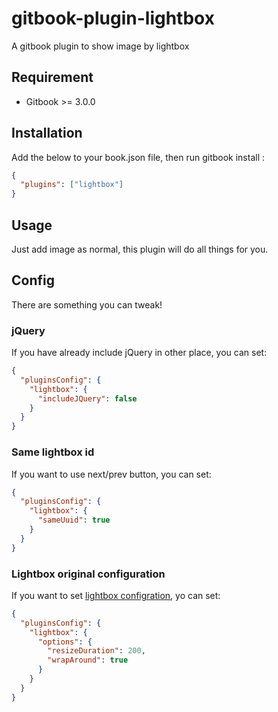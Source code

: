 # gitbook-plugin-lightbox
 A gitbook plugin to show image by lightbox










































<extoc></extoc>

## Requirement
-  Gitbook >= 3.0.0

## Installation
Add the below to your book.json file, then run gitbook install :
```json
{
  "plugins": ["lightbox"]
}
```

## Usage
Just add image as normal, this plugin will do all things for you.

## Config
There are something you can tweak!

### jQuery
If you have already include jQuery in other place, you can set:
```json
{
  "pluginsConfig": {
    "lightbox": {
      "includeJQuery": false
    }
  }
}

```
### Same lightbox id
If you want to use next/prev button, you can set:
```json
{
  "pluginsConfig": {
    "lightbox": {
      "sameUuid": true
    }
  }
}
```

### Lightbox original configuration
If you want to set [lightbox configration](https://lokeshdhakar.com/projects/lightbox2/#options), yo can set:
```json
{
  "pluginsConfig": {
    "lightbox": {
      "options": {
        "resizeDuration": 200,
        "wrapAround": true
      }
    }
  }
}
```
